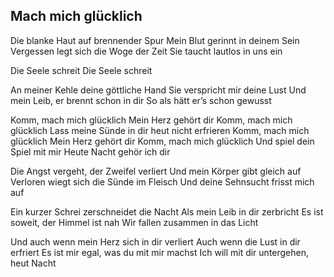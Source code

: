 ## Mach mich glücklich

Die blanke Haut auf brennender Spur
Mein Blut gerinnt in deinem Sein
Vergessen legt sich die Woge der Zeit
Sie taucht lautlos in uns ein

Die Seele schreit
Die Seele schreit

An meiner Kehle deine göttliche Hand
Sie verspricht mir deine Lust
Und mein Leib, er brennt schon in dir
So als hätt er’s schon gewusst

Komm, mach mich glücklich
Mein Herz gehört dir
Komm, mach mich glücklich
Lass meine Sünde in dir heut nicht erfrieren
Komm, mach mich glücklich
Mein Herz gehört dir
Komm, mach mich glücklich
Und spiel dein Spiel mit mir
Heute Nacht gehör ich dir

Die Angst vergeht, der Zweifel verliert
Und mein Körper gibt gleich auf
Verloren wiegt sich die Sünde im Fleisch
Und deine Sehnsucht frisst mich auf

Ein kurzer Schrei zerschneidet die Nacht
Als mein Leib in dir zerbricht
Es ist soweit, der Himmel ist nah
Wir fallen zusammen in das Licht

Und auch wenn mein Herz sich in dir verliert
Auch wenn die Lust in dir erfriert
Es ist mir egal, was du mit mir machst
Ich will mit dir untergehen, heut Nacht
